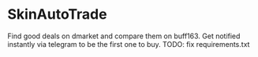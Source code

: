 # SkinAutoTrade
Find good deals on dmarket and compare them on buff163. Get notified instantly via telegram to be the first one to buy.
TODO:
fix requirements.txt
